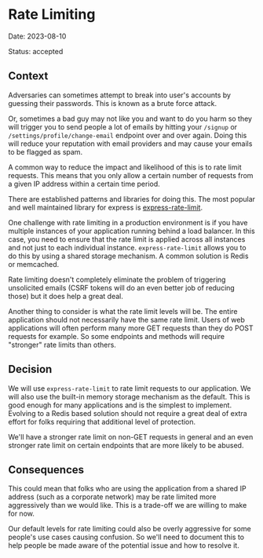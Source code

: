 # Rate Limiting

Date: 2023-08-10

Status: accepted

## Context

Adversaries can sometimes attempt to break into user's accounts by guessing
their passwords. This is known as a brute force attack.

Or, sometimes a bad guy may not like you and want to do you harm so they will
trigger you to send people a lot of emails by hitting your `/signup` or
`/settings/profile/change-email` endpoint over and over again. Doing this will
reduce your reputation with email providers and may cause your emails to be
flagged as spam.

A common way to reduce the impact and likelihood of this is to rate limit
requests. This means that you only allow a certain number of requests from a
given IP address within a certain time period.

There are established patterns and libraries for doing this. The most popular
and well maintained library for express is
[express-rate-limit](https://npm.im/express-rate-limit).

One challenge with rate limiting in a production environment is if you have
multiple instances of your application running behind a load balancer. In this case, you need to ensure that the rate limit is
applied across all instances and not just to each individual instance.
`express-rate-limit` allows you to do this by using a shared storage mechanism.
A common solution is Redis or memcached.

Rate limiting doesn't completely eliminate the problem of triggering unsolicited
emails (CSRF tokens will do an even better job of reducing those) but it does
help a great deal.

Another thing to consider is what the rate limit levels will be. The entire
application should not necessarily have the same rate limit. Users of web
applications will often perform many more GET requests than they do POST
requests for example. So some endpoints and methods will require "stronger" rate
limits than others.

## Decision

We will use `express-rate-limit` to rate limit requests to our application. We
will also use the built-in memory storage mechanism as the default. This is good
enough for many applications and is the simplest to implement. Evolving to a
Redis based solution should not require a great deal of extra effort for folks
requiring that additional level of protection.

We'll have a stronger rate limit on non-GET requests in general and an even
stronger rate limit on certain endpoints that are more likely to be abused.

## Consequences

This could mean that folks who are using the application from a shared IP
address (such as a corporate network) may be rate limited more aggressively than
we would like. This is a trade-off we are willing to make for now.

Our default levels for rate limiting could also be overly aggressive for some
people's use cases causing confusion. So we'll need to document this to help
people be made aware of the potential issue and how to resolve it.
